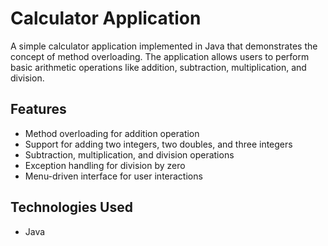 # Calculator Application

A simple calculator application implemented in Java that demonstrates the concept of method overloading. The application allows users to perform basic arithmetic operations like addition, subtraction, multiplication, and division.

## Features
* Method overloading for addition operation
* Support for adding two integers, two doubles, and three integers
* Subtraction, multiplication, and division operations
* Exception handling for division by zero
* Menu-driven interface for user interactions

## Technologies Used
* Java
